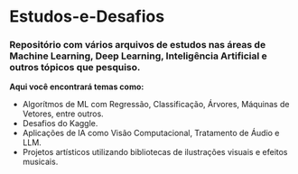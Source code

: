 # Estudos-e-Desafios

### Repositório com vários arquivos de estudos nas áreas de Machine Learning, Deep Learning, Inteligência Artificial e outros tópicos que pesquiso. 

**Aqui você encontrará temas como:**

- Algorítmos de ML com Regressão, Classificação, Árvores, Máquinas de Vetores, entre outros.
- Desafios do Kaggle.
- Aplicações de IA como Visão Computacional, Tratamento de Áudio e LLM.
- Projetos artísticos utilizando bibliotecas de ilustrações visuais e efeitos musicais.
